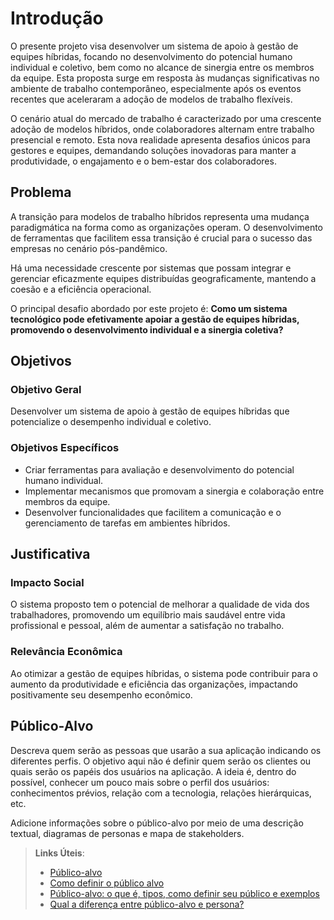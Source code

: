 # Introdução

O presente projeto visa desenvolver um sistema de apoio à gestão de equipes híbridas, focando no desenvolvimento do potencial humano individual e coletivo, bem como no alcance de sinergia entre os membros da equipe. Esta proposta surge em resposta às mudanças significativas no ambiente de trabalho contemporâneo, especialmente após os eventos recentes que aceleraram a adoção de modelos de trabalho flexíveis.

O cenário atual do mercado de trabalho é caracterizado por uma crescente adoção de modelos híbridos, onde colaboradores alternam entre trabalho presencial e remoto. Esta nova realidade apresenta desafios únicos para gestores e equipes, demandando soluções inovadoras para manter a produtividade, o engajamento e o bem-estar dos colaboradores.

## Problema

A transição para modelos de trabalho híbridos representa uma mudança paradigmática na forma como as organizações operam. O desenvolvimento de ferramentas que facilitem essa transição é crucial para o sucesso das empresas no cenário pós-pandêmico.

Há uma necessidade crescente por sistemas que possam integrar e gerenciar eficazmente equipes distribuídas geograficamente, mantendo a coesão e a eficiência operacional.

O principal desafio abordado por este projeto é: **Como um sistema tecnológico pode efetivamente apoiar a gestão de equipes híbridas, promovendo o desenvolvimento individual e a sinergia coletiva?**

## Objetivos

### Objetivo Geral

Desenvolver um sistema de apoio à gestão de equipes híbridas que potencialize o desempenho individual e coletivo.

### Objetivos Específicos

* Criar ferramentas para avaliação e desenvolvimento do potencial humano individual.
* Implementar mecanismos que promovam a sinergia e colaboração entre membros da equipe.
* Desenvolver funcionalidades que facilitem a comunicação e o gerenciamento de tarefas em ambientes híbridos.

## Justificativa

### Impacto Social

O sistema proposto tem o potencial de melhorar a qualidade de vida dos trabalhadores, promovendo um equilíbrio mais saudável entre vida profissional e pessoal, além de aumentar a satisfação no trabalho.

### Relevância Econômica

Ao otimizar a gestão de equipes híbridas, o sistema pode contribuir para o aumento da produtividade e eficiência das organizações, impactando positivamente seu desempenho econômico.

## Público-Alvo

Descreva quem serão as pessoas que usarão a sua aplicação indicando os diferentes perfis. O objetivo aqui não é definir quem serão os clientes ou quais serão os papéis dos usuários na aplicação. A ideia é, dentro do possível, conhecer um pouco mais sobre o perfil dos usuários: conhecimentos prévios, relação com a tecnologia, relações hierárquicas, etc.

Adicione informações sobre o público-alvo por meio de uma descrição textual, diagramas de personas e mapa de stakeholders.

> **Links Úteis**:
> - [Público-alvo](https://blog.hotmart.com/pt-br/publico-alvo/)
> - [Como definir o público alvo](https://exame.com/pme/5-dicas-essenciais-para-definir-o-publico-alvo-do-seu-negocio/)
> - [Público-alvo: o que é, tipos, como definir seu público e exemplos](https://klickpages.com.br/blog/publico-alvo-o-que-e/)
> - [Qual a diferença entre público-alvo e persona?](https://rockcontent.com/blog/diferenca-publico-alvo-e-persona/)
